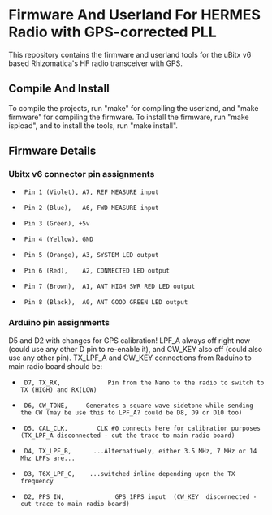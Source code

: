 # Firmware And Userland For HERMES Radio with GPS-corrected PLL

This repository contains the firmware and userland tools for the uBitx v6
based Rhizomatica's HF radio transceiver with GPS.

## Compile And Install

To compile the projects, run "make" for compiling the userland, and "make
firmware" for compiling the firmware. To install the firmware, run "make
ispload", and to install the tools, run "make install".

## Firmware Details

### Ubitx v6 connector pin assignments

*      Pin 1 (Violet), A7, REF MEASURE input
*      Pin 2 (Blue),   A6, FWD MEASURE input
*      Pin 3 (Green), +5v
*      Pin 4 (Yellow), GND
*      Pin 5 (Orange), A3, SYSTEM LED output
*      Pin 6 (Red),    A2, CONNECTED LED output
*      Pin 7 (Brown),  A1, ANT HIGH SWR RED LED output
*      Pin 8 (Black),  A0, ANT GOOD GREEN LED output

### Arduino pin assignments

D5 and D2 with changes for GPS calibration! LPF_A always off right now
(could use any other D pin to re-enable it), and CW_KEY also off (could also
use any other pin). TX_LPF_A and CW_KEY connections from Raduino to main
radio board should be:

*      D7, TX_RX,             Pin from the Nano to the radio to switch to TX (HIGH) and RX(LOW)
*      D6, CW_TONE,     Generates a square wave sidetone while sending the CW (may be use this to LPF_A? could be D8, D9 or D10 too)
*      D5, CAL_CLK,        CLK #0 connects here for calibration purposes (TX_LPF_A disconnected - cut the trace to main radio board)
*      D4, TX_LPF_B,      ...Alternatively, either 3.5 MHz, 7 MHz or 14 Mhz LPFs are...
*      D3, T6X_LPF_C,    ...switched inline depending upon the TX frequency
*      D2, PPS_IN,              GPS 1PPS input  (CW_KEY  disconnected - cut trace to main radio board)
